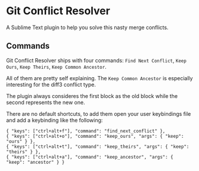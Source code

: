 Git Conflict Resolver
===========================

A Sublime Text plugin to help you solve this nasty merge conflicts.

Commands
---------

Git Conflict Resolver ships with four commands: `Find Next Conflict`, `Keep Ours`, `Keep Theirs`, `Keep Common Ancestor`.

All of them are pretty self explaining. The `Keep Common Ancestor` is especially interesting for the diff3 conflict type.

The plugin always consideres the first block as the old block while the second represents the new one.

There are no default shortcuts, to add them open your user keybindings file and add a keybinding like the following:

    { "keys": ["ctrl+alt+f"], "command": "find_next_conflict" },
    { "keys": ["ctrl+alt+o"], "command": "keep_ours", "args": { "keep": "ours" } },
    { "keys": ["ctrl+alt+t"], "command": "keep_theirs", "args": { "keep": "theirs" } },
    { "keys": ["ctrl+alt+a"], "command": "keep_ancestor", "args": { "keep": "ancestor" } }